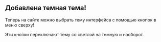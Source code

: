 ## Добавлена темная тема!
Теперь на сайте можно выбрать тему интерфейса с помощью кнопок в меню сверху!

<i class="text-warning bi bi-sun-fill"></i>
<i class="text-warning bi bi-moon-fill"></i>

Эти кнопки переключают тему со светлой на темную и наоборот.